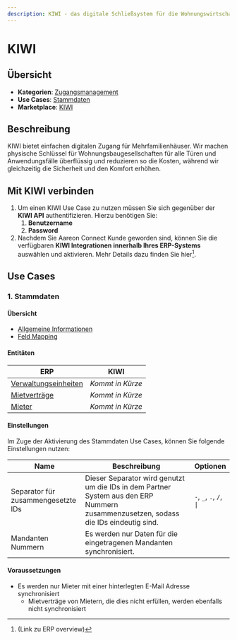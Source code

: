 ```yaml
---
description: KIWI - das digitale Schließsystem für die Wohnungswirtschaft
---
```


# KIWI

## Übersicht

* **Kategorien**: [Zugangsmanagement](../kategorien/zugangsmanagement.md)
* **Use Cases**: [Stammdaten](kiwi.md#stammdaten)
* **Marketplace**: [KIWI](https://marketplace.aareon.com/de/listings/kiwi)

## Beschreibung

KIWI bietet einfachen digitalen Zugang für Mehrfamilienhäuser. Wir machen physische Schlüssel für Wohnungsbaugesellschaften für alle Türen und Anwendungsfälle überflüssig und reduzieren so die Kosten, während wir gleichzeitig die Sicherheit und den Komfort erhöhen.

## Mit KIWI verbinden

1. Um einen KIWI Use Case zu nutzen müssen Sie sich gegenüber der **KIWI API** authentifizieren. Hierzu benötigen Sie:
   1. **Benutzername**
   2. **Password**
2. Nachdem Sie Aareon Connect Kunde geworden sind, können Sie die verfügbaren **KIWI Integrationen innerhalb Ihres ERP-Systems** auswählen und aktivieren. Mehr Details dazu finden Sie hier[^1].

## Use Cases

### 1. Stammdaten

#### Übersicht

* [Allgemeine Informationen](../use-cases/stammdaten.md)
* [Feld Mapping](https://docs.google.com/spreadsheets/d/1b5iCRsnGxBGTXNzHzaNm0SlfRoIpbRofghzS-7HwbVc/edit#gid=1213044489\&fvid=23969279)

#### Entitäten

| ERP                                                            | KIWI             |
| -------------------------------------------------------------- | ---------------- |
| [Verwaltungseinheiten](../kategorien/eigentuemerverwaltung.md) | _Kommt in Kürze_ |
| [Mietverträge](../entitaeten/mietvertraege.md)                 | _Kommt in Kürze_ |
| [Mieter](../entitaeten/mieter.md)                              | _Kommt in Kürze_ |

#### Einstellungen

Im Zuge der Aktivierung des Stammdaten Use Cases, können Sie folgende Einstellungen nutzen:

<table><thead><tr><th width="165">Name</th><th width="450.33333333333326">Beschreibung</th><th>Optionen</th></tr></thead><tbody><tr><td>Separator für zusammengesetzte IDs</td><td>Dieser Separator wird genutzt um die IDs in dem Partner System aus den ERP Nummern zusammenzusetzen, sodass die IDs eindeutig sind.</td><td><code>-</code>, <code>_</code>, <code>.</code>, <code>/</code>, <code>|</code></td></tr><tr><td>Mandanten Nummern</td><td>Es werden nur Daten für die eingetragenen Mandanten synchronisiert.</td><td></td></tr></tbody></table>

#### Voraussetzungen

* Es werden nur Mieter mit einer hinterlegten E-Mail Adresse synchronisiert
  * Mietverträge von Mietern, die dies nicht erfüllen, werden ebenfalls nicht synchronisiert

[^1]: (Link zu ERP overview)
